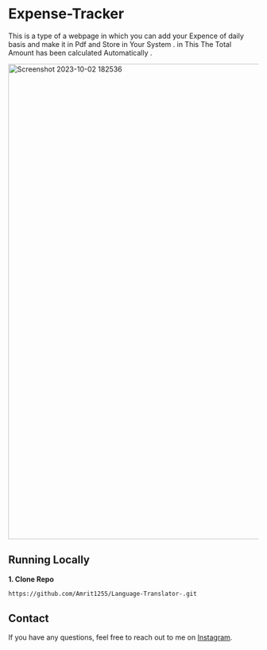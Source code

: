 # Expense-Tracker
This is a type of  a webpage in which you can add your Expence of daily basis and make it in Pdf and Store in Your  System .  in This The Total Amount has been calculated Automatically .

<img width="957" alt="Screenshot 2023-10-02 182536" src="https://github.com/Amrit1255/Expense-Tracker/assets/111603720/d9e81884-571c-4720-bb05-028ace0a480d">

## Running Locally

**1. Clone Repo** 

```bash
https://github.com/Amrit1255/Language-Translator-.git
```

## Contact 

If you have any questions, feel free to reach out to me on [Instagram](https://www.instagram.com/mr_amrit_t/).
